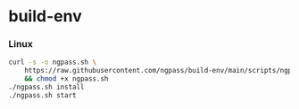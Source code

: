 # build-env


### Linux

```bash
curl -s -o ngpass.sh \
    https://raw.githubusercontent.com/ngpass/build-env/main/scripts/ngpass.sh \
    && chmod +x ngpass.sh
./ngpass.sh install
./ngpass.sh start

```
